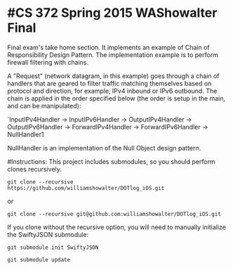#CS 372 Spring 2015 WAShowalter Final
==================================

Final exam's take home section. It implements an example of Chain of Responsibility Design Pattern. 
The implementation example is to perform firewall filtering with chains.

A "Request" (network datagram, in this example) goes through a chain of handlers that are geared to filter traffic matching themselves based on protocol and direction, for example, IPv4 inbound or IPv6 outbound. The chain is applied in the order specified below (the order is setup in the main, and can be manipulated):

`InputIPv4Handler -> InputIPv6Handler -> OutputIPv4Handler -> OutputIPv6Handler -> ForwardIPv4Handler ->  ForwardIPv6Handler -> NullHandler1

NullHandler is an implementation of the Null Object design pattern.

#Instructions:
This project includes submodules, so you should perform clones recursively.

`git clone --recursive https://github.com/williamshowalter/DOTlog_iOS.git`

or

`git clone --recursive git@github.com:williamshowalter/DOTlog_iOS.git`

If you clone without the recursive option, you will need to manually initialize the SwiftyJSON submodule:

`git submodule init SwiftyJSON`

`git submodule update`

